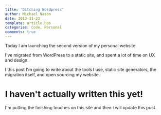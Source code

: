 ```yaml
---
title: 'Ditching Wordpress'
author: Michael Nason
date: 2013-11-23
template: article.hbs
categories: Code, Personal
comments: true
---
```


Today I am launching the second version of my personal website.

I've migrated from WordPress to a static site, and spent a lot of time on UX and design.

I this post I'm going to write about the tools I use, static site generators, the migration itself, and open sourcing my website.<span class="more" />

# I haven't actually written this yet!

I'm putting the finishing touches on this site and then I will update this post.
